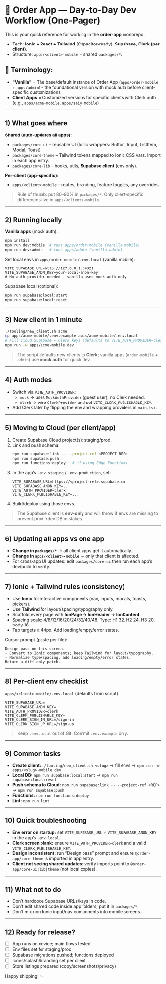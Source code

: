 
# 🚀 Order App — Day‑to‑Day Dev Workflow (One‑Pager)

This is your quick reference for working in the **order-app** monorepo.

- Tech: **Ionic + React + Tailwind** (Capacitor‑ready), **Supabase**, **Clerk (per client)**.
- Structure: `apps/<client>-mobile` + shared `packages/*`.

## 📖 **Terminology:**
- **"Vanilla"** = The base/default instance of Order App (`apps/order-mobile` + `apps/admin`) - the foundational version with mock auth before client-specific customizations
- **Client Apps** = Customized versions for specific clients with Clerk auth (e.g., `apps/acme-mobile`, `apps/saiy-mobile`)

---

## 1) What goes where
**Shared (auto‑updates all apps):**
- `packages/core-ui` – reusable UI (Ionic wrappers: Button, Input, ListItem, Modal, Toast).
- `packages/core-theme` – Tailwind tokens mapped to Ionic CSS vars. Import in each app entry.
- `packages/core-lib` – hooks, utils, **Supabase client** (env‑only).

**Per‑client (app‑specific):**
- `apps/<client>-mobile` – routes, branding, feature toggles, any overrides.

> Rule of thumb: put 80–90% in `packages/*`. Only client‑specific differences live in `apps/<client>-mobile`.

---

## 2) Running locally
**Vanilla apps** (mock auth):
```bash
npm install
npm run dev:mobile  # runs apps/order-mobile (vanilla mobile)
npm run dev:admin   # runs apps/admin (vanilla admin)
```
Set local envs in `apps/order-mobile/.env.local` (vanilla mobile):
```env
VITE_SUPABASE_URL=http://127.0.0.1:54321
VITE_SUPABASE_ANON_KEY=your-local-anon-key
# No auth provider needed - vanilla uses mock auth only
```

Supabase local (optional):
```bash
npm run supabase:local:start
npm run supabase:local:reset
```

---

## 3) New client in 1 minute
```bash
./tooling/new_client.sh acme
cp apps/acme-mobile/.env.example apps/acme-mobile/.env.local
# Fill cloud Supabase + Clerk keys (defaults to VITE_AUTH_PROVIDER=clerk)
npm run -w apps/acme-mobile dev
```

> The script defaults new clients to **Clerk**; vanilla apps (`order-mobile` + `admin`) use **mock auth** for quick dev.

---

## 4) Auth modes
- Switch via `VITE_AUTH_PROVIDER`:
  - `mock` → uses `MockAuthProvider` (guest user), no Clerk needed.
  - `clerk` → wire `ClerkProvider` and set `VITE_CLERK_PUBLISHABLE_KEY`.
- Add Clerk later by flipping the env and wrapping providers in `main.tsx`.

---

## 5) Moving to Cloud (per client/app)
1. Create Supabase Cloud project(s): staging/prod.
2. Link and push schema:
   ```bash
   npm run supabase:link -- --project-ref <PROJECT_REF>
   npm run supabase:push
   npm run functions:deploy   # if using Edge Functions
   ```
3. In the app’s `.env.staging` / `.env.production`, set:
   ```env
   VITE_SUPABASE_URL=https://<project-ref>.supabase.co
   VITE_SUPABASE_ANON_KEY=...
   VITE_AUTH_PROVIDER=clerk
   VITE_CLERK_PUBLISHABLE_KEY=...
   ```
4. Build/deploy using those envs.

> The Supabase client is **env‑only** and will throw if envs are missing to prevent prod→dev DB mistakes.

---

## 6) Updating all apps vs one app
- **Change in `packages/*`** → all client apps get it automatically.
- **Change in `apps/<client>-mobile`** → only that client is affected.
- For cross‑app UI updates: edit `packages/core-ui` then run each app’s dev/build to verify.

---

## 7) Ionic + Tailwind rules (consistency)
- Use **Ionic** for interactive components (nav, inputs, modals, toasts, pickers).
- Use **Tailwind** for layout/spacing/typography only.
- Scaffold every page with **IonPage → IonHeader → IonContent**.
- Spacing scale: 4/8/12/16/20/24/32/40/48. Type: H1 32, H2 24, H3 20, body 16.
- Tap targets ≥ 44px. Add loading/empty/error states.

Cursor prompt (paste per file):
```
Design pass on this screen. 
- Convert to Ionic components; keep Tailwind for layout/typography. 
- Normalize type/spacing, add loading/empty/error states. 
Return a diff-only patch.
```

---

## 8) Per‑client env checklist
`apps/<client>-mobile/.env.local` (defaults from script)
```env
VITE_SUPABASE_URL=
VITE_SUPABASE_ANON_KEY=
VITE_AUTH_PROVIDER=clerk
VITE_CLERK_PUBLISHABLE_KEY=
VITE_CLERK_SIGN_IN_URL=/sign-in
VITE_CLERK_SIGN_UP_URL=/sign-up
```
> Keep `.env.local` out of Git. Commit `.env.example` only.

---

## 9) Common tasks
- **Create client:** `./tooling/new_client.sh <slug>` → fill envs → `npm run -w apps/<slug>-mobile dev`
- **Local DB:** `npm run supabase:local:start` → `npm run supabase:local:reset`
- **Push schema to Cloud:** `npm run supabase:link -- --project-ref <REF>` → `npm run supabase:push`
- **Functions:** `npm run functions:deploy`
- **Lint:** `npm run lint`

---

## 10) Quick troubleshooting
- **Env error on startup:** set `VITE_SUPABASE_URL` + `VITE_SUPABASE_ANON_KEY` in the app’s `.env.local`.
- **Clerk screen blank:** ensure `VITE_AUTH_PROVIDER=clerk` and a valid `VITE_CLERK_PUBLISHABLE_KEY`.
- **Design inconsistent:** run “Design pass” prompt and ensure `@order-app/core-theme` is imported in app entry.
- **Client not seeing shared updates:** verify imports point to `@order-app/core-ui|lib|theme` (not local copies).

---

## 11) What not to do
- Don’t hardcode Supabase URLs/keys in code.
- Don’t edit shared code inside app folders; put it in `packages/*`.
- Don’t mix non‑Ionic input/nav components into mobile screens.

---

## 12) Ready for release?
- [ ] App runs on device; main flows tested
- [ ] Env files set for staging/prod
- [ ] Supabase migrations pushed; functions deployed
- [ ] Icons/splash/branding set per client
- [ ] Store listings prepared (copy/screenshots/privacy)

Happy shipping! ✨

